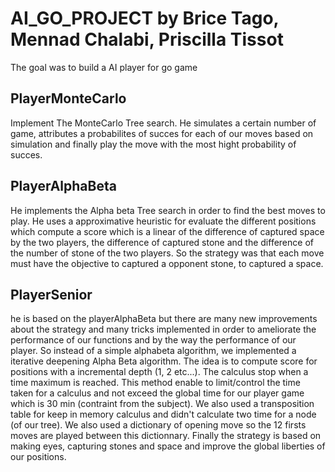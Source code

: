 # AI_GO_PROJECT by Brice Tago, Mennad Chalabi, Priscilla Tissot
The goal was to build a AI player for go game

## PlayerMonteCarlo
 
 Implement The MonteCarlo Tree search. He simulates a certain number of game, attributes a probabilites of succes for each of our moves based on simulation and finally play the move with the most hight probability of succes.
 
## PlayerAlphaBeta

He implements the Alpha beta Tree search in order to find the best moves to play. He uses a approximative heuristic for evaluate the different positions which compute a score which is a linear of the difference of captured space by the two players, the difference of captured stone and the difference of the number of stone of the two players. 
So the strategy was that each move must have the objective to captured a opponent stone, to captured a space.

## PlayerSenior

he is based on the playerAlphaBeta but there are many new improvements about the strategy and many tricks implemented in order to ameliorate the performance of our functions and by the way the performance of our player. 
So instead of a simple alphabeta algorithm, we implemented a iterative deepening Alpha Beta algorithm. The idea is to compute score for positions with a incremental depth (1, 2 etc...). The calculus stop when a time maximum is reached. This method enable to limit/control the time taken for a calculus and not exceed the global time for our player game which is 30 min (contraint from the subject).
We also used a transposition table for keep in memory calculus and didn't calculate two time for a node (of our tree).
We also used a dictionary of opening move so the 12 firsts moves are played between this dictionnary.
Finally the strategy is based on making eyes, capturing stones and space and improve the global liberties of our positions.
